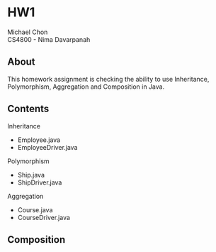 # HW1

Michael Chon  
CS4800 - Nima Davarpanah

## About

This homework assignment is checking the ability to use Inheritance, Polymorphism, Aggregation and Composition in Java.

## Contents
Inheritance
- Employee.java
- EmployeeDriver.java

Polymorphism
- Ship.java
- ShipDriver.java

Aggregation
- Course.java
- CourseDriver.java

Composition
-
